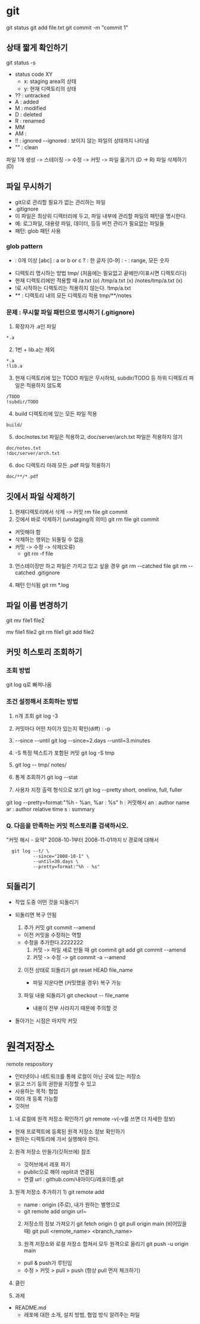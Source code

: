 # git

git status
git add file.txt
git commit -m "commit 1"

## 상태 짧게 확인하기
git status -s
- status code
  XY
  - x: staging area의 상태
  - y: 현재 디렉토리의 상태
- ?? : untracked
- A : added
- M : modified
- D : deleted
- R : renamed
- MM
- AM : 
- !! : ignored
  --ignored : 보이지 않는 파일의 상태까지 나타냄
- "" : clean

파일 1개 생성 -> 스테이징 -> 수정 -> 커밋 ->
파일 옮기기 (D -> R)
파일 삭제하기 (D)

## 파일 무시하기
- git으로 관리할 필요가 없는 관리하는 파일
- .gitignore
- 이 파일은 최상위 디렉터리에 두고, 파일 내부에 관리할 파일의 패턴을 명시한다.
- 예: 로그파일, 대용량 파일, 데이터, 등등 버전 관리가 필요없는 파일들
- 패턴: glob 패턴 사용

### glob pattern
* : 0개 이상
[abc] : a or b or c
? : 한 글자
[0-9] : - : range, 모든 숫자

- 디렉토리 명시하는 방법
  tmp/     (처음에는 필요없고 끝에만/이표시면 디렉토리다)
- 현재 디렉토리에만 적용할 때
  /a.txt (o)
  /tmp/a.txt (x)
  /notes/tmp/a.txt (x)
- !로 시작하는 디렉토리는 적용하지 않는다.
  !tmp/a.txt
- ** : 디렉토리 내의 모든 디렉토리 적용
  tmp/**/notes

### 문제 : 무시할 파일 패턴으로 명시하기 (.gitignore)
1. 확장자가 .a인 파일
```
*.a
```
2. 1번 + lib.a는 제외
```
*.a
!lib.a
```
3. 현재 디렉토리에 있는 TODO 파일은 무시하되, subdir/TODO 등 하위 디렉토리 파일은 적용하지 않도록
```
/TODO
!subdir/TODO
```
4. build 디렉토리에 있는 모든 파일 적용
```
build/
```
5. doc/notes.txt 파일은 적용하고, doc/server/arch.txt 파일은 적용하지 않기
```
doc/notes.txt
!doc/server/arch.txt
```
6. doc 디렉토리 아래 모든 .pdf 파일 적용하기
```
doc/**/*.pdf
```
## 깃에서 파일 삭제하기
1. 현재디렉토리에서 삭제 -> 커밋
  rm file
  git commit
2. 깃에서 바로 삭제하기 (unstaging의 의미)
   git rm file
   git commit
- 커밋해야 함
- 삭제하는 행위는 되돌릴 수 없음
- 커밋 -> 수정 -> 삭제(오류)
  - git rm -f file

3. 언스테이징만 하고 파일은 가지고 있고 싶을 경우
   git rm --catched file
   git rm --catched .gitignore

4. 패턴 인식됨
   git rm *.log

## 파일 이름 변경하기
  git mv file1 file2

  mv file1 file2
  git rm file1
  git add file2

## 커밋 히스토리 조회하기

### 조회 방법
git log
q로 빠져나옴

### 조건 설정해서 조회하는 방법
1. n개 조회
   git log -3
2. 커밋마다 어떤 차이가 있는지 확인(diff) : -p
3. --since --until
   git log --since=2.days --until=3.minutes
4. -S
   특정 텍스트가 포함된 커밋
   git log -S tmp
   
5. git log -- tmp/ notes/
6. 통계 조회하기
   git log --stat
7. 사용자 지정 출력 형식으로 보기
  git log --pretty
    short, oneline, full, fuller

  git log --pretty=format:"%h - %an, %ar : %s"
h : 커밋해시
an : author name
ar : author relative time
s : summary

### Q. 다음을 만족하는 커밋 히스토리를 검색하시오.
"커밋 해시 - 요약"
2008-10-1부터 2008-11-01까지
t/ 경로에 대해서
```
  git log --t/ \
          --since="2008-10-1" \
          --until=30.days \
          --pretty=format:"%h - %s"
```

## 되돌리기
- 작업 도중 어떤 것을 되돌리기
- 되돌리면 복구 안됨

  1) 추가 커밋
  git commit --amend
  - 이전 커밋을 수정하는 역할
  - 수정을 추가한다.2222222
    1. 커밋 -> 파일 새로 만들 때
    git commit
    git add
    git commit --amend
    2. 커밋 -> 수정 -> git commit -a --amend
  2) 이전 상태로 되돌리기
     git reset HEAD file_name
     - 파일 지운다면 (커밋했을 경우) 복구 가능
  
  3) 파일 내용 되돌리기
     git checkout -- file_name
     - 내용이 전부 사라지기 때문에 주의할 것
- 돌아가는 시점은 마지막 커밋

# 원격저장소
remote respository
- 인터넷이나 네트워크를 통헤 로컬이 아닌 곳에 있는 저장소
- 읽고 쓰기 등의 권한을 지정할 수 있고
- 사용하는 목적: 협업
- 여러 개 등록 가능함
- 깃허브

1. 내 로컬에 원격 저장소 확인하기
  git remote -v(-v를 쓰면 더 자세한 정보)

  - 현재 프로젝트에 등록된 원격 저장소 정보 확인하기
  - 원하는 디렉토리에 가서 실행해야 한다.

2. 원격 저장소 만들기(깃허브에)
   참조
   - 깃허브에서 레포 파기
   - public으로 해야 replit과 연결됨
   - 연결 url : github.com/내아이디/레포이름.git
    
3. 원격 저장소 추가하기
   1)
   git remote add <name> <url>
   - name : origin (주로), 내가 원하는 별명으로
   - git remote add origin url~

   2) 저장소의 정보 가져오기
   git fetch origin ()
   git pull origin main (비어있을 때)
   git pull <remote_name> <branch_name>

   3) 원격 저장소와 로컬 저장소 합쳐서 모두 원격으로 올리기
   git push -u origin main


   - pull & push가 루틴임
   - 수정 > 커밋 > pull > push (항상 pull 먼저 체크하기)

  4) 클린
    
  5) 과제
  - README.md
    - 레포에 대한 소개, 설치 방법, 협업 방식 알려주는 파일 

